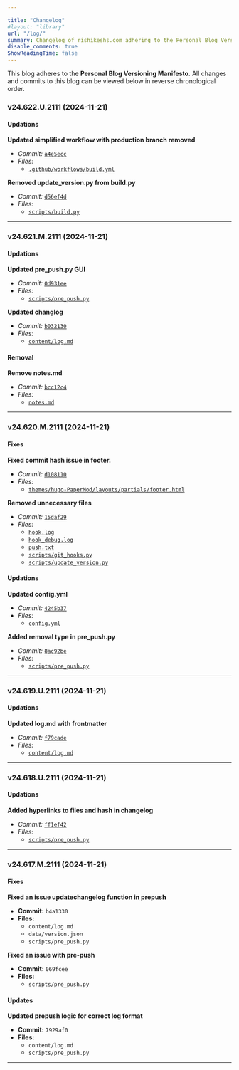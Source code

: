```yaml
---

title: "Changelog"
#layout: "library"
url: "/log/"
summary: Changelog of rishikeshs.com adhering to the Personal Blog Versioning Manifesto
disable_comments: true
ShowReadingTime: false
---
```

This blog adheres to the **Personal Blog Versioning Manifesto**. All changes and commits to this blog can be viewed below in reverse chronological order. 



<!--LOG_PLACEHOLDER_START-->
### **v24.622.U.2111** (2024-11-21)

#### **Updations**
**Updated simplified workflow with production branch removed**  
   - *Commit:* [`a4e5ecc`](https://github.com/rishikeshsreehari/personal-blog/commit/a4e5ecc)  
   - *Files:*  
     - [`.github/workflows/build.yml`](https://github.com/rishikeshsreehari/personal-blog/blob/main/.github/workflows/build.yml)  

**Removed update_version.py from build.py**  
   - *Commit:* [`d56ef4d`](https://github.com/rishikeshsreehari/personal-blog/commit/d56ef4d)  
   - *Files:*  
     - [`scripts/build.py`](https://github.com/rishikeshsreehari/personal-blog/blob/main/scripts/build.py)  


---
### **v24.621.M.2111** (2024-11-21)

#### **Updations**
**Updated pre_push.py GUI**  
   - *Commit:* [`0d931ee`](https://github.com/rishikeshsreehari/personal-blog/commit/0d931ee)  
   - *Files:*  
     - [`scripts/pre_push.py`](https://github.com/rishikeshsreehari/personal-blog/blob/main/scripts/pre_push.py)  

**Updated changlog**  
   - *Commit:* [`b032130`](https://github.com/rishikeshsreehari/personal-blog/commit/b032130)  
   - *Files:*  
     - [`content/log.md`](https://github.com/rishikeshsreehari/personal-blog/blob/main/content/log.md)  


#### **Removal**
**Remove notes.md**  
   - *Commit:* [`bcc12c4`](https://github.com/rishikeshsreehari/personal-blog/commit/bcc12c4)  
   - *Files:*  
     - [`notes.md`](https://github.com/rishikeshsreehari/personal-blog/blob/main/notes.md)  


---
### **v24.620.M.2111** (2024-11-21)

#### **Fixes**
**Fixed commit hash issue in footer.**  
   - *Commit:* [`d108110`](https://github.com/rishikeshsreehari/personal-blog/commit/d108110)  
   - *Files:*  
     - [`themes/hugo-PaperMod/layouts/partials/footer.html`](https://github.com/rishikeshsreehari/personal-blog/blob/main/themes/hugo-PaperMod/layouts/partials/footer.html)  

**Removed unnecessary files**  
   - *Commit:* [`15daf29`](https://github.com/rishikeshsreehari/personal-blog/commit/15daf29)  
   - *Files:*  
     - [`hook.log`](https://github.com/rishikeshsreehari/personal-blog/blob/main/hook.log)  
     - [`hook_debug.log`](https://github.com/rishikeshsreehari/personal-blog/blob/main/hook_debug.log)  
     - [`push.txt`](https://github.com/rishikeshsreehari/personal-blog/blob/main/push.txt)  
     - [`scripts/git_hooks.py`](https://github.com/rishikeshsreehari/personal-blog/blob/main/scripts/git_hooks.py)  
     - [`scripts/update_version.py`](https://github.com/rishikeshsreehari/personal-blog/blob/main/scripts/update_version.py)  


#### **Updations**
**Updated config.yml**  
   - *Commit:* [`4245b37`](https://github.com/rishikeshsreehari/personal-blog/commit/4245b37)  
   - *Files:*  
     - [`config.yml`](https://github.com/rishikeshsreehari/personal-blog/blob/main/config.yml)  

**Added removal type in pre_push.py**  
   - *Commit:* [`8ac92be`](https://github.com/rishikeshsreehari/personal-blog/commit/8ac92be)  
   - *Files:*  
     - [`scripts/pre_push.py`](https://github.com/rishikeshsreehari/personal-blog/blob/main/scripts/pre_push.py)  


---
### **v24.619.U.2111** (2024-11-21)

#### **Updations**
**Updated log.md with frontmatter**  
   - *Commit:* [`f79cade`](https://github.com/rishikeshsreehari/personal-blog/commit/f79cade)  
   - *Files:*  
     - [`content/log.md`](https://github.com/rishikeshsreehari/personal-blog/blob/main/content/log.md)  


---
### **v24.618.U.2111** (2024-11-21)

#### **Updations**
**Added hyperlinks to files and hash in changelog**  
   - *Commit:* [`ff1ef42`](https://github.com/rishikeshsreehari/personal-blog/commit/ff1ef42)  
   - *Files:*  
     - [`scripts/pre_push.py`](https://github.com/rishikeshsreehari/personal-blog/blob/main/scripts/pre_push.py)  


---


### **v24.617.M.2111** (2024-11-21)

#### **Fixes**
**Fixed an issue updatechangelog function in prepush**  
   - **Commit:** `b4a1330`  
   - **Files:**  
     - `content/log.md`  
     - `data/version.json`  
     - `scripts/pre_push.py`  

**Fixed an issue with pre-push**  
   - **Commit:** `069fcee`  
   - **Files:**  
     - `scripts/pre_push.py`  


#### **Updates**
**Updated prepush logic for correct log format**  
   - **Commit:** `7929af0`  
   - **Files:**  
     - `content/log.md`  
     - `scripts/pre_push.py`  


---
<!--LOG_PLACEHOLDER_END-->












